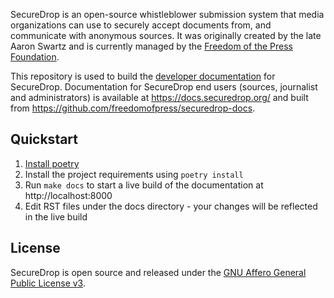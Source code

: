 SecureDrop is an open-source whistleblower submission system that media organizations can use to securely accept documents from, and communicate with anonymous sources. It was originally created by the late Aaron Swartz and is currently managed by the [Freedom of the Press Foundation](https://freedom.press).

This repository is used to build the [developer documentation](https://developers.securedrop.org/) for SecureDrop. Documentation for SecureDrop end users (sources, journalist and administrators) is available at https://docs.securedrop.org/ and built from https://github.com/freedomofpress/securedrop-docs.

## Quickstart

1. [Install poetry](https://python-poetry.org/docs/#installation)
2. Install the project requirements using `poetry install`
3. Run `make docs` to start a live build of the documentation at http://localhost:8000
4. Edit RST files under the docs directory - your changes will be reflected in the live build

## License

SecureDrop is open source and released under the [GNU Affero General Public License v3](/LICENSE).
